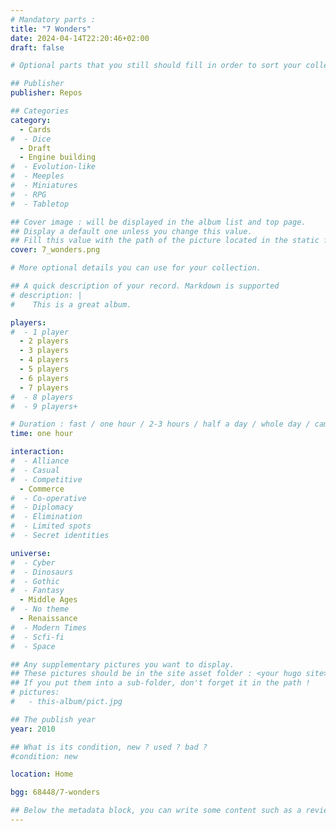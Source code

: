 ```yaml
---
# Mandatory parts :
title: "7 Wonders"
date: 2024-04-14T22:20:46+02:00
draft: false

# Optional parts that you still should fill in order to sort your collection

## Publisher
publisher: Repos

## Categories
category:
  - Cards
#  - Dice
  - Draft
  - Engine building
#  - Evolution-like
#  - Meeples
#  - Miniatures
#  - RPG
#  - Tabletop

## Cover image : will be displayed in the album list and top page.
## Display a default one unless you change this value.
## Fill this value with the path of the picture located in the static folder
cover: 7_wonders.png

# More optional details you can use for your collection.

## A quick description of your record. Markdown is supported
# description: |
#    This is a great album.

players:
#  - 1 player
  - 2 players
  - 3 players
  - 4 players
  - 5 players
  - 6 players
  - 7 players
#  - 8 players
#  - 9 players+

# Duration : fast / one hour / 2-3 hours / half a day / whole day / campaign
time: one hour

interaction:
#  - Alliance
#  - Casual
#  - Competitive
  - Commerce
#  - Co-operative
#  - Diplomacy
#  - Elimination
#  - Limited spots
#  - Secret identities

universe:
#  - Cyber
#  - Dinosaurs
#  - Gothic
#  - Fantasy
  - Middle Ages
#  - No theme
  - Renaissance
#  - Modern Times
#  - Scfi-fi
#  - Space

## Any supplementary pictures you want to display.
## These pictures should be in the site asset folder : <your hugo site>/static
## If you put them into a sub-folder, don't forget it in the path !
# pictures:
#   - this-album/pict.jpg

## The publish year
year: 2010

## What is its condition, new ? used ? bad ?
#condition: new

location: Home

bgg: 68448/7-wonders

## Below the metadata block, you can write some content such as a review or anything else you want. It'll be displayed in the album page.
---
```

